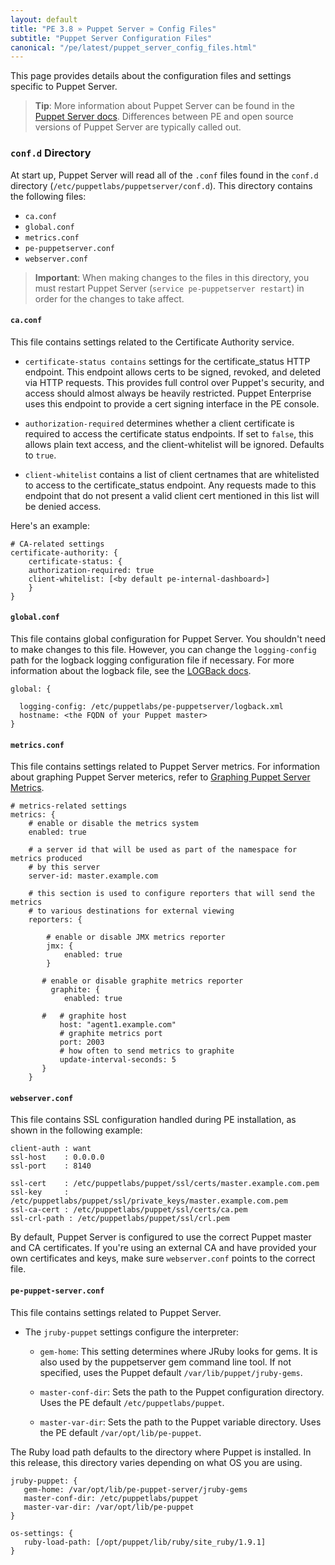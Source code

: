 ```yaml
---
layout: default
title: "PE 3.8 » Puppet Server » Config Files"
subtitle: "Puppet Server Configuration Files"
canonical: "/pe/latest/puppet_server_config_files.html"
---
```


This page provides details about the configuration files and settings specific to Puppet Server.

> **Tip**: More information about Puppet Server can be found in the [Puppet Server docs](/puppetserver/1.0/services_master_puppetserver.html). Differences between PE and open source versions of Puppet Server are typically called out.

### `conf.d` Directory

At start up, Puppet Server will read all of the `.conf` files found in the `conf.d` directory (`/etc/puppetlabs/puppetserver/conf.d`). This directory contains the following files:

- `ca.conf`
- `global.conf`
- `metrics.conf`
- `pe-puppetserver.conf`
- `webserver.conf`

>**Important**: When making changes to the files in this directory, you must restart Puppet Server (`service pe-puppetserver restart`) in order for the changes to take affect.

#### `ca.conf`

This file contains settings related to the Certificate Authority service.

* `certificate-status contains` settings for the certificate_status HTTP endpoint. This endpoint allows certs to be signed, revoked, and deleted via HTTP requests. This provides full control over Puppet's security, and access should almost always be heavily restricted. Puppet Enterprise uses this endpoint to provide a cert signing interface in the PE console.

* `authorization-required` determines whether a client certificate is required to access the certificate status endpoints. If set to `false`, this allows plain text access, and the client-whitelist will be ignored. Defaults to `true`.

* `client-whitelist` contains a list of client certnames that are whitelisted to access to the certificate_status endpoint. Any requests made to this endpoint that do not present a valid client cert mentioned in this list will be denied access.

Here's an example:

    # CA-related settings
    certificate-authority: {
        certificate-status: {
        authorization-required: true
        client-whitelist: [<by default pe-internal-dashboard>]
        }
    }

#### `global.conf`

This file contains global configuration for Puppet Server. You shouldn't  need to make changes to this file. However, you can change the `logging-config` path for the logback logging configuration file if necessary. For more information about the logback file, see the [LOGBack docs](http://logback.qos.ch/manual/configuration.html).

    global: {

      logging-config: /etc/puppetlabs/pe-puppetserver/logback.xml
      hostname: <the FQDN of your Puppet master>
    }

#### `metrics.conf`

This file contains settings related to Puppet Server metrics. For information about graphing Puppet Server meterics, refer to [Graphing Puppet Server Metrics](puppet_server_metrics.html).

    # metrics-related settings
    metrics: {
        # enable or disable the metrics system
        enabled: true

        # a server id that will be used as part of the namespace for metrics produced
        # by this server
        server-id: master.example.com

        # this section is used to configure reporters that will send the metrics
        # to various destinations for external viewing
        reporters: {

            # enable or disable JMX metrics reporter
            jmx: {
                enabled: true
            }

           # enable or disable graphite metrics reporter
             graphite: {
                enabled: true

           #   # graphite host
               host: "agent1.example.com"
               # graphite metrics port
               port: 2003
               # how often to send metrics to graphite
               update-interval-seconds: 5
           }
        }


#### `webserver.conf`

This file contains SSL configuration handled during PE installation, as shown in the following example:

    client-auth : want
    ssl-host    : 0.0.0.0
    ssl-port    : 8140

    ssl-cert    : /etc/puppetlabs/puppet/ssl/certs/master.example.com.pem
    ssl-key     : /etc/puppetlabs/puppet/ssl/private_keys/master.example.com.pem
    ssl-ca-cert : /etc/puppetlabs/puppet/ssl/certs/ca.pem
    ssl-crl-path : /etc/puppetlabs/puppet/ssl/crl.pem

By default, Puppet Server is configured to use the correct Puppet master and CA certificates. If you're using an external CA and have provided your own certificates and keys, make sure `webserver.conf` points to the correct file.

#### `pe-puppet-server.conf`

This file contains settings related to Puppet Server.

* The `jruby-puppet` settings configure the interpreter:

  * `gem-home`: This setting determines where JRuby looks for gems. It is also used by the puppetserver gem command line tool. If not specified, uses the Puppet default `/var/lib/puppet/jruby-gems`.

  * `master-conf-dir`: Sets the path to the Puppet configuration directory. Uses the PE default `/etc/puppetlabs/puppet`.

  * `master-var-dir`: Sets the path to the Puppet variable directory. Uses the PE default `/var/opt/lib/pe-puppet`.

The Ruby load path defaults to the directory where Puppet is installed. In this release, this directory varies depending on what OS you are using.

    jruby-puppet: {
       gem-home: /var/opt/lib/pe-puppet-server/jruby-gems
       master-conf-dir: /etc/puppetlabs/puppet
       master-var-dir: /var/opt/lib/pe-puppet
    }

    os-settings: {
       ruby-load-path: [/opt/puppet/lib/ruby/site_ruby/1.9.1]
    }
